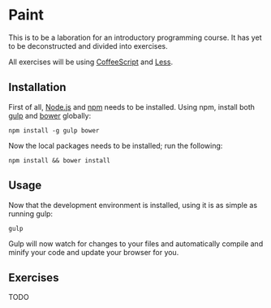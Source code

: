 # Paint

This is to be a laboration for an introductory programming course. It has yet to be deconstructed and divided into exercises.

All exercises will be using [CoffeeScript](http://coffeescript.org/) and [Less](http://lesscss.org/).

## Installation

First of all, [Node.js](http://nodejs.org/) and [npm](https://www.npmjs.com/) needs to be installed. Using npm, install both [gulp](http://gulpjs.com/) and [bower](http://bower.io/) globally:

```
npm install -g gulp bower
```

Now the local packages needs to be installed; run the following:

```
npm install && bower install
```

## Usage

Now that the development environment is installed, using it is as simple as running gulp:

```
gulp
```

Gulp will now watch for changes to your files and automatically compile and minify your code and update your browser for you.

## Exercises
TODO
